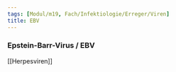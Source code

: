 ```yaml
---
tags: [Modul/m19, Fach/Infektiologie/Erreger/Viren]
title: EBV
---
```

### Epstein-Barr-Virus / EBV

[[Herpesviren]]